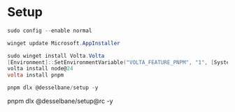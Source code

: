 # Setup

```powershell
sudo config --enable normal
```

```powershell
winget update Microsoft.AppInstaller
```

```powershell
sudo winget install Volta.Volta
[Environment]::SetEnvironmentVariable("VOLTA_FEATURE_PNPM", "1", [System.EnvironmentVariableTarget]::User)
volta install node@24
volta install pnpm

pnpm dlx @desselbane/setup -y
```
pnpm dlx @desselbane/setup@rc -y
